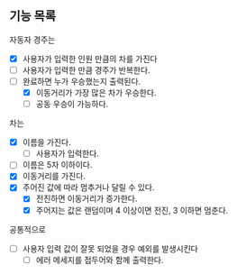 ## 기능 목록
자동자 경주는
- [X] 사용자가 입력한 인원 만큼의 차를 가진다
- [ ] 사용자가 입력한 만큼 경주가 반복한다.
- [ ] 완료하면 누가 우승했는지 출력된다.
    - [X] 이동거리가 가장 많은 차가 우승한다.
    - [ ] 공동 우승이 가능하다.

차는
- [X] 이름을 가진다.
  - [ ] 사용자가 입력한다.
- [ ] 이름은 5자 이하이다.
- [X] 이동거리를 가진다.
- [X] 주어진 값에 따라 멈추거나 달릴 수 있다.
    - [X] 전진하면 이동거리가 증가한다.
    - [X] 주어지는 값은 랜덤이며 4 이상이면 전진, 3 이하면 멈춘다.

공통적으로
- [ ] 사용자 입력 값이 잘못 되었을 경우 예외를 발생시킨다
  - [ ] 에러 메세지를 접두어와 함께 출력한다.
